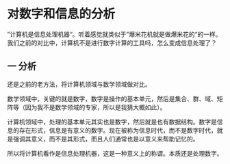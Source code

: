 # 对数字和信息的分析

”计算机是信息处理机器“。听着感觉就类似于”爆米花机就是做爆米花的“的一样。我们之前的对比中，计算机不是进行数字计算的工具吗，怎么变成信息处理了？

## 一 分析

还是之前的老方法，将计算机领域与数学领域做对比。

数学领域中，关键的就是数字，数字是操作的基本单元，然后是集合、群、域、矩阵等（因为我不是数学领域的专家，所以是我猜大概如此）。

计算机领域中，处理的基本单元其实也是数字，然后就是也有数据结构。数字是信息的存在形式，信息是有意义的数字。现在被称为信息时代，而不是数字时代，就是强调其意义，而不是其形式，而且人们通常也是以意义来帮助记忆的。

所以将计算机看作是信息处理机器，这是一种意义上的称谓。本质还是处理数字。



